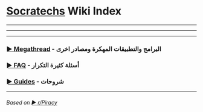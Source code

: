 # [Socratechs](https://www.facebook.com/groups/socratechs/) Wiki Index


---

---

---



### [► Megathread](https://dexter21767.github.io/socratechs/megathread) - البرامج والتطبيقات المهكرة ومصادر اخرى



### [► FAQ](https://dexter21767.github.io/socratechs/faq) - أسئلة كثيرة التكرار



### [► Guides](https://dexter21767.github.io/socratechs/guides) - شروحات



---

###### Based on [► r/Piracy](https://www.reddit.com/r/Piracy/wiki)


